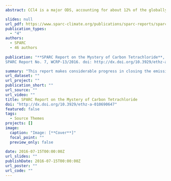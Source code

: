 ```yaml
---
abstract: CCl4 is a major ODS, accounting for about 12% of the globally averaged inorganic chlorine and bromine in the stratosphere, compared to 14% for CFC-12 in 2012. In spite of the MP controls, there are large ongoing emissions of CCl4 into the atmosphere. Estimates of emissions from various techniques ought to yield similar numbers. However, the recent WMO-UNEP Scientific Assessment of Ozone Depletion estimated a 2007-2012 CCl4 bottom-up emission of 1-4 Gg per year (1-4 kilotonnes per year), based on country-by-country reports to UNEP, and a global top-down emissions estimate of 57 Gg per year, based on atmospheric measurements. This 54 Gg per year difference has not been explained.

slides: null
url_pdf: https://www.sparc-climate.org/publications/sparc-reports/sparc-report-no7
publication_types:
  - "4"
authors:
  - SPARC  
  - 46 authors
   
publication: "**SPARC Report on the Mystery of Carbon Tetrachloride**, Q. Liang, P.A. Newman, S. Reimann (Eds.), 
SPARC Report No. 7, WCRP-13/2016. doi: http://dx.doi.org/10.3929/ethz-a-010690647"

summary: "This report makes considerable progress in closing the emissions discrepancy for CCl4"
url_dataset: ""
url_project: ""
publication_short: ""
url_source: ""
url_video: ""
title: SPARC Report on the Mystery of Carbon Tetrachloride
doi: "http://dx.doi.org/10.3929/ethz-a-010690647"
featured: false
tags:
  - Source Themes
projects: []
image:
  caption: "Image: [**Cover**]"
  focal_point: ""
  preview_only: false  
  
date: 2016-07-15T00:00:00Z  
url_slides: ""
publishDate: 2016-07-15T00:00:00Z
url_poster: ""
url_code: ""
---
```

